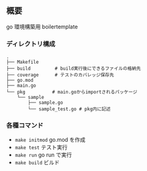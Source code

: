 ## 概要

go 環境構築用 boilertemplate

### ディレクトリ構成

```shell
.
├── Makefile
├── build         # build実行後にできるファイルの格納先
├── coverage      # テストのカバレッジ保存先
├── go.mod
├── main.go
└── pkg          # main.goからimportされるパッケージ
    └── sample
        ├── sample.go
        └── sample_test.go # pkg内に記述
```

### 各種コマンド

- `make initmod` go.mod を作成
- `make test` テスト実行
- `make run` go run で実行
- `make build` ビルド
